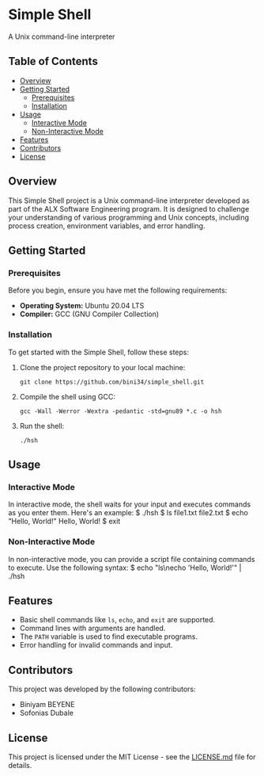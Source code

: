 # Simple Shell

A Unix command-line interpreter

## Table of Contents
- [Overview](#overview)
- [Getting Started](#getting-started)
  - [Prerequisites](#prerequisites)
  - [Installation](#installation)
- [Usage](#usage)
  - [Interactive Mode](#interactive-mode)
  - [Non-Interactive Mode](#non-interactive-mode)
- [Features](#features)
- [Contributors](#contributors)
- [License](#license)

## Overview

This Simple Shell project is a Unix command-line interpreter developed as part of the ALX Software Engineering program. It is designed to challenge your understanding of various programming and Unix concepts, including process creation, environment variables, and error handling.

## Getting Started

### Prerequisites

Before you begin, ensure you have met the following requirements:
- **Operating System:** Ubuntu 20.04 LTS
- **Compiler:** GCC (GNU Compiler Collection)

### Installation

To get started with the Simple Shell, follow these steps:

1. Clone the project repository to your local machine:

    ```
    git clone https://github.com/bini34/simple_shell.git
    ```

2. Compile the shell using GCC:

    ```
    gcc -Wall -Werror -Wextra -pedantic -std=gnu89 *.c -o hsh
    ```

3. Run the shell:

    ```
    ./hsh
    ```

## Usage

### Interactive Mode

In interactive mode, the shell waits for your input and executes commands as you enter them. Here's an example:
$ ./hsh
$ ls
file1.txt file2.txt
$ echo "Hello, World!"
Hello, World!
$ exit

### Non-Interactive Mode

In non-interactive mode, you can provide a script file containing commands to execute. Use the following syntax:
$ echo "ls\necho 'Hello, World!'" | ./hsh

## Features

- Basic shell commands like `ls`, `echo`, and `exit` are supported.
- Command lines with arguments are handled.
- The `PATH` variable is used to find executable programs.
- Error handling for invalid commands and input.

## Contributors

This project was developed by the following contributors:
- Biniyam BEYENE
- Sofonias Dubale

## License

This project is licensed under the MIT License - see the [LICENSE.md](LICENSE.md) file for details.


